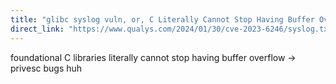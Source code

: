 ```yaml
---
title: "glibc syslog vuln, or, C Literally Cannot Stop Having Buffer Overflow -\u003e PrivEsc"
direct_link: "https://www.qualys.com/2024/01/30/cve-2023-6246/syslog.txt"
---
```


foundational C libraries literally cannot stop having buffer overflow -> privesc bugs huh
